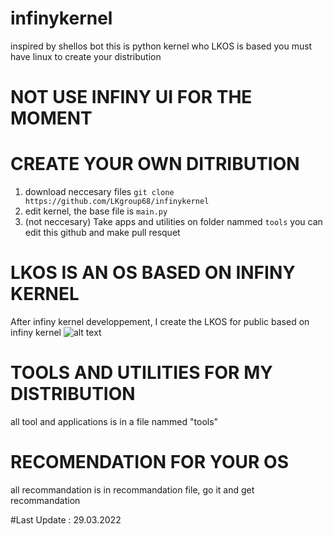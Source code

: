 # infinykernel
inspired by shellos bot 
this is python kernel who LKOS is based
you must have linux to create your distribution
# NOT USE INFINY UI FOR THE MOMENT

# CREATE YOUR OWN DITRIBUTION
1. download neccesary files
```git clone https://github.com/LKgroup68/infinykernel```
2. edit kernel, the base file is ```main.py```
3. (not neccesary) Take apps and utilities on folder nammed ```tools```
you can edit this github and make pull resquet
# LKOS IS AN OS BASED ON INFINY KERNEL
After infiny kernel developpement, I create the LKOS for public based on infiny kernel
![alt text](https://github.com/LKgroup68/infinykernel/blob/main/LKOS%20SAMPLE.png)

# TOOLS AND UTILITIES FOR MY DISTRIBUTION
all tool and applications is in a file nammed "tools"

# RECOMENDATION FOR YOUR OS
all recommandation is in recommandation file, go it and get recommandation

#Last Update : 29.03.2022
